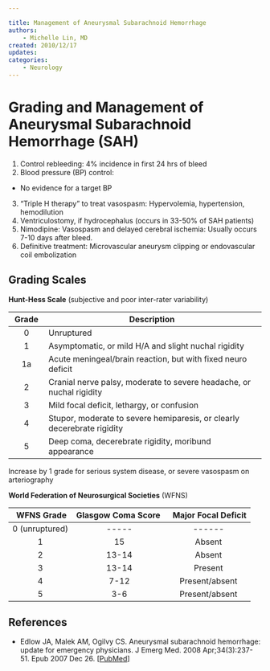 ```yaml
---

title: Management of Aneurysmal Subarachnoid Hemorrhage
authors:
    - Michelle Lin, MD
created: 2010/12/17
updates:
categories:
    - Neurology
---
```


# Grading and Management of Aneurysmal Subarachnoid Hemorrhage (SAH)

1. Control rebleeding: 4% incidence in first 24 hrs of bleed
2. Blood pressure (BP) control:

- No evidence for a target BP

3. “Triple H therapy” to treat vasospasm: Hypervolemia, hypertension, hemodilution
4. Ventriculostomy, if hydrocephalus (occurs in 33-50% of SAH patients) 
5. <span class="drug">Nimodipine</span>: Vasospasm and delayed cerebral ischemia: Usually occurs 7-10 days after bleed. 
6. Definitive treatment: Microvascular aneurysm clipping or endovascular coil embolization

## Grading Scales

**Hunt-Hess Scale** (subjective and poor inter-rater variability) 

|  **Grade**  | **Description**                                                         |
| :---------: | ----------------------------------------------------------------------- |
|      0      | Unruptured                                                              |
|      1      | Asymptomatic, or mild H/A and slight nuchal rigidity                    |
|      1a     | Acute meningeal/brain reaction, but with fixed neuro deficit            |
|      2      | Cranial nerve palsy, moderate to severe headache, or nuchal rigidity    |
|      3      | Mild focal deficit, lethargy, or confusion                              |
|      4      | Stupor, moderate to severe hemiparesis, or clearly decerebrate rigidity |
|      5      | Deep coma, decerebrate rigidity, moribund appearance                    |

Increase by 1 grade for serious system disease, or severe vasospasm on arteriography

**World Federation of Neurosurgical Societies** (WFNS) 

|  **WFNS Grade** | **Glasgow Coma Score**  |  **Major Focal Deficit** |
| :-------------: | :---------------------: | :----------------------: |
|  0 (unruptured) |          -----          |          ------          |
|        1        |            15           |          Absent          |
|        2        |          13-14          |          Absent          |
|        3        |          13-14          |          Present         |
|        4        |           7-12          |      Present/absent      |
|        5        |           3-6           |      Present/absent      |

## References

- Edlow JA, Malek AM, Ogilvy CS. Aneurysmal subarachnoid hemorrhage: update for emergency physicians. J Emerg Med. 2008 Apr;34(3):237-51. Epub 2007 Dec 26. [[PubMed](http://www.ncbi.nlm.nih.gov/pubmed/?term=18155383)]
